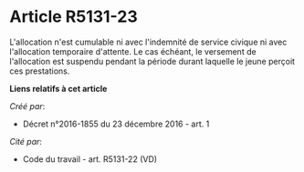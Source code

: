 # Article R5131-23

L'allocation n'est cumulable ni avec l'indemnité de service civique ni avec l'allocation temporaire d'attente. Le cas
échéant, le versement de l'allocation est suspendu pendant la période durant laquelle le jeune perçoit ces prestations.

**Liens relatifs à cet article**

_Créé par_:

  - Décret n°2016-1855 du 23 décembre 2016 - art. 1

_Cité par_:

  - Code du travail - art. R5131-22 (VD)

